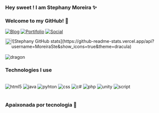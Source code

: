 ### Hey sweet ! I am Stephany Moreira ✨
### Welcome to my GitHub! 🤩

[![Blog](https://img.shields.io/badge/LinkedIn-0077B5?style=for-the-badge&logo=linkedin&logoColor=white)](https://www.linkedin.com/in/stephany-moreira-14a7251ba/)
[![Portifolio](https://img.shields.io/badge/website-000000?style=for-the-badge&logo=About.me&logoColor=white)]()
[![Social](https://img.shields.io/badge/Instagram-E4405F?style=for-the-badge&logo=instagram&logoColor=white)](https://www.instagram.com/sthe_dreams/)

<div style="display: flex">
  <img src="https://c.tenor.com/mCnYpxDDsD0AAAAC/get-over-here.gif" width="20vh" heigth="20vh">
![Stephany GitHub stats](https://github-readme-stats.vercel.app/api?username=MoreiraSte&show_icons=true&theme=dracula)
</div>

<div style= "display: inline-block"><br/>
    <img align="center" alt="dragon" src="https://giffiles.alphacoders.com/247/24723.gif">
</div>

### Technologies I use

<div style="display: inline-block"><br/>
    <img align="center" alt="html5" src="https://img.shields.io/badge/HTML5-E34F26?style=for-the-badge&logo=html5&logoColor=white">
    <img align="center" alt="java" src="https://img.shields.io/badge/Java-ED8B00?style=for-the-badge&logo=java&logoColor=white">
    <img align="center" alt="pyhton" src="https://img.shields.io/badge/Python-14354C?style=for-the-badge&logo=python&logoColor=white">
    <img align="center" alt="css" src="https://img.shields.io/badge/CSS3-1572B6?style=for-the-badge&logo=css3&logoColor=white">
    <img align="center" alt="c#" src="https://img.shields.io/badge/C%23-239120?style=for-the-badge&logo=c-sharp&logoColor=white">
    <img align="center" alt="php" src="https://img.shields.io/badge/PHP-777BB4?style=for-the-badge&logo=php&logoColor=white">
     <img align="center" alt="unity" src="https://img.shields.io/badge/Unity-100000?style=for-the-badge&logo=unity&logoColor=white">    
      <img align="center" alt="script" src="https://img.shields.io/badge/JavaScript-323330?style=for-the-badge&logo=javascript&logoColor=F7DF1E">   
</div> <br/>

<br/>

### Apaixonada por tecnologia 🥰
